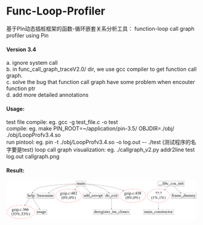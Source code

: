 # Func-Loop-Profiler
基于PIn动态插桩框架的函数-循环嵌套关系分析工具： function-loop call graph profiler using Pin

#### Version 3.4     
 a. ignore system call  
 b. in func_call_graph_traceV2.0/ dir, we use gcc compiler to get function call graph.   
 c. solve the bug that function call graph have some problem when encouter function ptr   
 d. add more detailed annotations  



#### Usage:  
 test file compile:   eg.   gcc -g test_file.c -o test   
 compile:             eg.   make PIN_ROOT=~/application/pin-3.5/ OBJDIR=./obj/ ./obj/LoopProfv3.4.so  
 run pintool:         eg.   pin -t ./obj/LoopProfv3.4.so -o log.out -- ./test  (测试程序的名字要是test)
 loop call graph visualization: eg.   ./callgraph_v2.py addr2line test log.out callgraph.png  


#### Result:  
![loop call graph](https://github.com/meton-robean/Func-Loop-Profiler/blob/master/callgraph.png)

